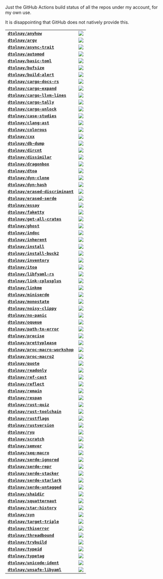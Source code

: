 Just the GitHub Actions build status of all the repos under my account, for my
own use.

It is disappointing that GitHub does not natively provide this.

<table>
<tr>
  <td><kbd><b><a href="https://github.com/dtolnay/anyhow">dtolnay/anyhow</a></b></kbd></td>
  <td><a href="https://github.com/dtolnay/anyhow/actions?query=branch%3Amaster"><img src="https://img.shields.io/github/actions/workflow/status/dtolnay/anyhow/ci.yml?branch=master&style=for-the-badge"></a></td>
</tr>
<tr>
  <td><kbd><b><a href="https://github.com/dtolnay/argv">dtolnay/argv</a></b></kbd></td>
  <td><a href="https://github.com/dtolnay/argv/actions?query=branch%3Amaster"><img src="https://img.shields.io/github/actions/workflow/status/dtolnay/argv/ci.yml?branch=master&style=for-the-badge"></a></td>
</tr>
<tr>
  <td><kbd><b><a href="https://github.com/dtolnay/async-trait">dtolnay/async-trait</a></b></kbd></td>
  <td><a href="https://github.com/dtolnay/async-trait/actions?query=branch%3Amaster"><img src="https://img.shields.io/github/actions/workflow/status/dtolnay/async-trait/ci.yml?branch=master&style=for-the-badge"></a></td>
</tr>
<tr>
  <td><kbd><b><a href="https://github.com/dtolnay/automod">dtolnay/automod</a></b></kbd></td>
  <td><a href="https://github.com/dtolnay/automod/actions?query=branch%3Amaster"><img src="https://img.shields.io/github/actions/workflow/status/dtolnay/automod/ci.yml?branch=master&style=for-the-badge"></a></td>
</tr>
<tr>
  <td><kbd><b><a href="https://github.com/dtolnay/basic-toml">dtolnay/basic-toml</a></b></kbd></td>
  <td><a href="https://github.com/dtolnay/basic-toml/actions?query=branch%3Amaster"><img src="https://img.shields.io/github/actions/workflow/status/dtolnay/basic-toml/ci.yml?branch=master&style=for-the-badge"></a></td>
</tr>
<tr>
  <td><kbd><b><a href="https://github.com/dtolnay/bufsize">dtolnay/bufsize</a></b></kbd></td>
  <td><a href="https://github.com/dtolnay/bufsize/actions?query=branch%3Amaster"><img src="https://img.shields.io/github/actions/workflow/status/dtolnay/bufsize/ci.yml?branch=master&style=for-the-badge"></a></td>
</tr>
<tr>
  <td><kbd><b><a href="https://github.com/dtolnay/build-alert">dtolnay/build-alert</a></b></kbd></td>
  <td><a href="https://github.com/dtolnay/build-alert/actions?query=branch%3Amaster"><img src="https://img.shields.io/github/actions/workflow/status/dtolnay/build-alert/ci.yml?branch=master&style=for-the-badge"></a></td>
</tr>
<tr>
  <td><kbd><b><a href="https://github.com/dtolnay/cargo-docs-rs">dtolnay/cargo-docs-rs</a></b></kbd></td>
  <td><a href="https://github.com/dtolnay/cargo-docs-rs/actions?query=branch%3Amaster"><img src="https://img.shields.io/github/actions/workflow/status/dtolnay/cargo-docs-rs/ci.yml?branch=master&style=for-the-badge"></a></td>
</tr>
<tr>
  <td><kbd><b><a href="https://github.com/dtolnay/cargo-expand">dtolnay/cargo-expand</a></b></kbd></td>
  <td><a href="https://github.com/dtolnay/cargo-expand/actions?query=branch%3Amaster"><img src="https://img.shields.io/github/actions/workflow/status/dtolnay/cargo-expand/ci.yml?branch=master&style=for-the-badge"></a></td>
</tr>
<tr>
  <td><kbd><b><a href="https://github.com/dtolnay/cargo-llvm-lines">dtolnay/cargo-llvm-lines</a></b></kbd></td>
  <td><a href="https://github.com/dtolnay/cargo-llvm-lines/actions?query=branch%3Amaster"><img src="https://img.shields.io/github/actions/workflow/status/dtolnay/cargo-llvm-lines/ci.yml?branch=master&style=for-the-badge"></a></td>
</tr>
<tr>
  <td><kbd><b><a href="https://github.com/dtolnay/cargo-tally">dtolnay/cargo-tally</a></b></kbd></td>
  <td><a href="https://github.com/dtolnay/cargo-tally/actions?query=branch%3Amaster"><img src="https://img.shields.io/github/actions/workflow/status/dtolnay/cargo-tally/ci.yml?branch=master&style=for-the-badge"></a></td>
</tr>
<tr>
  <td><kbd><b><a href="https://github.com/dtolnay/cargo-unlock">dtolnay/cargo-unlock</a></b></kbd></td>
  <td><a href="https://github.com/dtolnay/cargo-unlock/actions?query=branch%3Amaster"><img src="https://img.shields.io/github/actions/workflow/status/dtolnay/cargo-unlock/ci.yml?branch=master&style=for-the-badge"></a></td>
</tr>
<tr>
  <td><kbd><b><a href="https://github.com/dtolnay/case-studies">dtolnay/case-studies</a></b></kbd></td>
  <td><a href="https://github.com/dtolnay/case-studies/actions?query=branch%3Amaster"><img src="https://img.shields.io/github/actions/workflow/status/dtolnay/case-studies/ci.yml?branch=master&style=for-the-badge"></a></td>
</tr>
<tr>
  <td><kbd><b><a href="https://github.com/dtolnay/clang-ast">dtolnay/clang-ast</a></b></kbd></td>
  <td><a href="https://github.com/dtolnay/clang-ast/actions?query=branch%3Amaster"><img src="https://img.shields.io/github/actions/workflow/status/dtolnay/clang-ast/ci.yml?branch=master&style=for-the-badge"></a></td>
</tr>
<tr>
  <td><kbd><b><a href="https://github.com/dtolnay/colorous">dtolnay/colorous</a></b></kbd></td>
  <td><a href="https://github.com/dtolnay/colorous/actions?query=branch%3Amaster"><img src="https://img.shields.io/github/actions/workflow/status/dtolnay/colorous/ci.yml?branch=master&style=for-the-badge"></a></td>
</tr>
<tr>
  <td><kbd><b><a href="https://github.com/dtolnay/cxx">dtolnay/cxx</a></b></kbd></td>
  <td><a href="https://github.com/dtolnay/cxx/actions?query=branch%3Amaster"><img src="https://img.shields.io/github/actions/workflow/status/dtolnay/cxx/ci.yml?branch=master&style=for-the-badge"></a></td>
</tr>
<tr>
  <td><kbd><b><a href="https://github.com/dtolnay/db-dump">dtolnay/db-dump</a></b></kbd></td>
  <td><a href="https://github.com/dtolnay/db-dump/actions?query=branch%3Amaster"><img src="https://img.shields.io/github/actions/workflow/status/dtolnay/db-dump/ci.yml?branch=master&style=for-the-badge"></a></td>
</tr>
<tr>
  <td><kbd><b><a href="https://github.com/dtolnay/dircnt">dtolnay/dircnt</a></b></kbd></td>
  <td><a href="https://github.com/dtolnay/dircnt/actions?query=branch%3Amaster"><img src="https://img.shields.io/github/actions/workflow/status/dtolnay/dircnt/ci.yml?branch=master&style=for-the-badge"></a></td>
</tr>
<tr>
  <td><kbd><b><a href="https://github.com/dtolnay/dissimilar">dtolnay/dissimilar</a></b></kbd></td>
  <td><a href="https://github.com/dtolnay/dissimilar/actions?query=branch%3Amaster"><img src="https://img.shields.io/github/actions/workflow/status/dtolnay/dissimilar/ci.yml?branch=master&style=for-the-badge"></a></td>
</tr>
<tr>
  <td><kbd><b><a href="https://github.com/dtolnay/dragonbox">dtolnay/dragonbox</a></b></kbd></td>
  <td><a href="https://github.com/dtolnay/dragonbox/actions?query=branch%3Amaster"><img src="https://img.shields.io/github/actions/workflow/status/dtolnay/dragonbox/ci.yml?branch=master&style=for-the-badge"></a></td>
</tr>
<tr>
  <td><kbd><b><a href="https://github.com/dtolnay/dtoa">dtolnay/dtoa</a></b></kbd></td>
  <td><a href="https://github.com/dtolnay/dtoa/actions?query=branch%3Amaster"><img src="https://img.shields.io/github/actions/workflow/status/dtolnay/dtoa/ci.yml?branch=master&style=for-the-badge"></a></td>
</tr>
<tr>
  <td><kbd><b><a href="https://github.com/dtolnay/dyn-clone">dtolnay/dyn-clone</a></b></kbd></td>
  <td><a href="https://github.com/dtolnay/dyn-clone/actions?query=branch%3Amaster"><img src="https://img.shields.io/github/actions/workflow/status/dtolnay/dyn-clone/ci.yml?branch=master&style=for-the-badge"></a></td>
</tr>
<tr>
  <td><kbd><b><a href="https://github.com/dtolnay/dyn-hash">dtolnay/dyn-hash</a></b></kbd></td>
  <td><a href="https://github.com/dtolnay/dyn-hash/actions?query=branch%3Amaster"><img src="https://img.shields.io/github/actions/workflow/status/dtolnay/dyn-hash/ci.yml?branch=master&style=for-the-badge"></a></td>
</tr>
<tr>
  <td><kbd><b><a href="https://github.com/dtolnay/erased-discriminant">dtolnay/erased-discriminant</a></b></kbd></td>
  <td><a href="https://github.com/dtolnay/erased-discriminant/actions?query=branch%3Amaster"><img src="https://img.shields.io/github/actions/workflow/status/dtolnay/erased-discriminant/ci.yml?branch=master&style=for-the-badge"></a></td>
</tr>
<tr>
  <td><kbd><b><a href="https://github.com/dtolnay/erased-serde">dtolnay/erased-serde</a></b></kbd></td>
  <td><a href="https://github.com/dtolnay/erased-serde/actions?query=branch%3Amaster"><img src="https://img.shields.io/github/actions/workflow/status/dtolnay/erased-serde/ci.yml?branch=master&style=for-the-badge"></a></td>
</tr>
<tr>
  <td><kbd><b><a href="https://github.com/dtolnay/essay">dtolnay/essay</a></b></kbd></td>
  <td><a href="https://github.com/dtolnay/essay/actions?query=branch%3Amaster"><img src="https://img.shields.io/github/actions/workflow/status/dtolnay/essay/ci.yml?branch=master&style=for-the-badge"></a></td>
</tr>
<tr>
  <td><kbd><b><a href="https://github.com/dtolnay/faketty">dtolnay/faketty</a></b></kbd></td>
  <td><a href="https://github.com/dtolnay/faketty/actions?query=branch%3Amaster"><img src="https://img.shields.io/github/actions/workflow/status/dtolnay/faketty/ci.yml?branch=master&style=for-the-badge"></a></td>
</tr>
<tr>
  <td><kbd><b><a href="https://github.com/dtolnay/get-all-crates">dtolnay/get-all-crates</a></b></kbd></td>
  <td><a href="https://github.com/dtolnay/get-all-crates/actions?query=branch%3Amaster"><img src="https://img.shields.io/github/actions/workflow/status/dtolnay/get-all-crates/ci.yml?branch=master&style=for-the-badge"></a></td>
</tr>
<tr>
  <td><kbd><b><a href="https://github.com/dtolnay/ghost">dtolnay/ghost</a></b></kbd></td>
  <td><a href="https://github.com/dtolnay/ghost/actions?query=branch%3Amaster"><img src="https://img.shields.io/github/actions/workflow/status/dtolnay/ghost/ci.yml?branch=master&style=for-the-badge"></a></td>
</tr>
<tr>
  <td><kbd><b><a href="https://github.com/dtolnay/indoc">dtolnay/indoc</a></b></kbd></td>
  <td><a href="https://github.com/dtolnay/indoc/actions?query=branch%3Amaster"><img src="https://img.shields.io/github/actions/workflow/status/dtolnay/indoc/ci.yml?branch=master&style=for-the-badge"></a></td>
</tr>
<tr>
  <td><kbd><b><a href="https://github.com/dtolnay/inherent">dtolnay/inherent</a></b></kbd></td>
  <td><a href="https://github.com/dtolnay/inherent/actions?query=branch%3Amaster"><img src="https://img.shields.io/github/actions/workflow/status/dtolnay/inherent/ci.yml?branch=master&style=for-the-badge"></a></td>
</tr>
<tr>
  <td><kbd><b><a href="https://github.com/dtolnay/install">dtolnay/install</a></b></kbd></td>
  <td><a href="https://github.com/dtolnay/install/actions?query=branch%3Amaster"><img src="https://img.shields.io/github/actions/workflow/status/dtolnay/install/ci.yml?branch=master&style=for-the-badge"></a></td>
</tr>
<tr>
  <td><kbd><b><a href="https://github.com/dtolnay/install-buck2">dtolnay/install-buck2</a></b></kbd></td>
  <td><a href="https://github.com/dtolnay/install-buck2/actions?query=branch%3Alatest"><img src="https://img.shields.io/github/actions/workflow/status/dtolnay/install-buck2/ci.yml?branch=latest&style=for-the-badge"></a></td>
</tr>
<tr>
  <td><kbd><b><a href="https://github.com/dtolnay/inventory">dtolnay/inventory</a></b></kbd></td>
  <td><a href="https://github.com/dtolnay/inventory/actions?query=branch%3Amaster"><img src="https://img.shields.io/github/actions/workflow/status/dtolnay/inventory/ci.yml?branch=master&style=for-the-badge"></a></td>
</tr>
<tr>
  <td><kbd><b><a href="https://github.com/dtolnay/itoa">dtolnay/itoa</a></b></kbd></td>
  <td><a href="https://github.com/dtolnay/itoa/actions?query=branch%3Amaster"><img src="https://img.shields.io/github/actions/workflow/status/dtolnay/itoa/ci.yml?branch=master&style=for-the-badge"></a></td>
</tr>
<tr>
  <td><kbd><b><a href="https://github.com/dtolnay/libfyaml-rs">dtolnay/libfyaml-rs</a></b></kbd></td>
  <td><a href="https://github.com/dtolnay/libfyaml-rs/actions?query=branch%3Amaster"><img src="https://img.shields.io/github/actions/workflow/status/dtolnay/libfyaml-rs/ci.yml?branch=master&style=for-the-badge"></a></td>
</tr>
<tr>
  <td><kbd><b><a href="https://github.com/dtolnay/link-cplusplus">dtolnay/link-cplusplus</a></b></kbd></td>
  <td><a href="https://github.com/dtolnay/link-cplusplus/actions?query=branch%3Amaster"><img src="https://img.shields.io/github/actions/workflow/status/dtolnay/link-cplusplus/ci.yml?branch=master&style=for-the-badge"></a></td>
</tr>
<tr>
  <td><kbd><b><a href="https://github.com/dtolnay/linkme">dtolnay/linkme</a></b></kbd></td>
  <td><a href="https://github.com/dtolnay/linkme/actions?query=branch%3Amaster"><img src="https://img.shields.io/github/actions/workflow/status/dtolnay/linkme/ci.yml?branch=master&style=for-the-badge"></a></td>
</tr>
<tr>
  <td><kbd><b><a href="https://github.com/dtolnay/miniserde">dtolnay/miniserde</a></b></kbd></td>
  <td><a href="https://github.com/dtolnay/miniserde/actions?query=branch%3Amaster"><img src="https://img.shields.io/github/actions/workflow/status/dtolnay/miniserde/ci.yml?branch=master&style=for-the-badge"></a></td>
</tr>
<tr>
  <td><kbd><b><a href="https://github.com/dtolnay/monostate">dtolnay/monostate</a></b></kbd></td>
  <td><a href="https://github.com/dtolnay/monostate/actions?query=branch%3Amaster"><img src="https://img.shields.io/github/actions/workflow/status/dtolnay/monostate/ci.yml?branch=master&style=for-the-badge"></a></td>
</tr>
<tr>
  <td><kbd><b><a href="https://github.com/dtolnay/noisy-clippy">dtolnay/noisy-clippy</a></b></kbd></td>
  <td><a href="https://github.com/dtolnay/noisy-clippy/actions?query=branch%3Amaster"><img src="https://img.shields.io/github/actions/workflow/status/dtolnay/noisy-clippy/ci.yml?branch=master&style=for-the-badge"></a></td>
</tr>
<tr>
  <td><kbd><b><a href="https://github.com/dtolnay/no-panic">dtolnay/no-panic</a></b></kbd></td>
  <td><a href="https://github.com/dtolnay/no-panic/actions?query=branch%3Amaster"><img src="https://img.shields.io/github/actions/workflow/status/dtolnay/no-panic/ci.yml?branch=master&style=for-the-badge"></a></td>
</tr>
<tr>
  <td><kbd><b><a href="https://github.com/dtolnay/oqueue">dtolnay/oqueue</a></b></kbd></td>
  <td><a href="https://github.com/dtolnay/oqueue/actions?query=branch%3Amaster"><img src="https://img.shields.io/github/actions/workflow/status/dtolnay/oqueue/ci.yml?branch=master&style=for-the-badge"></a></td>
</tr>
<tr>
  <td><kbd><b><a href="https://github.com/dtolnay/path-to-error">dtolnay/path-to-error</a></b></kbd></td>
  <td><a href="https://github.com/dtolnay/path-to-error/actions?query=branch%3Amaster"><img src="https://img.shields.io/github/actions/workflow/status/dtolnay/path-to-error/ci.yml?branch=master&style=for-the-badge"></a></td>
</tr>
<tr>
  <td><kbd><b><a href="https://github.com/dtolnay/precise">dtolnay/precise</a></b></kbd></td>
  <td><a href="https://github.com/dtolnay/precise/actions?query=branch%3Amaster"><img src="https://img.shields.io/github/actions/workflow/status/dtolnay/precise/ci.yml?branch=master&style=for-the-badge"></a></td>
</tr>
<tr>
  <td><kbd><b><a href="https://github.com/dtolnay/prettyplease">dtolnay/prettyplease</a></b></kbd></td>
  <td><a href="https://github.com/dtolnay/prettyplease/actions?query=branch%3Amaster"><img src="https://img.shields.io/github/actions/workflow/status/dtolnay/prettyplease/ci.yml?branch=master&style=for-the-badge"></a></td>
</tr>
<tr>
  <td><kbd><b><a href="https://github.com/dtolnay/proc-macro-workshop">dtolnay/proc-macro-workshop</a></b></kbd></td>
  <td><a href="https://github.com/dtolnay/proc-macro-workshop/actions?query=branch%3Amaster"><img src="https://img.shields.io/github/actions/workflow/status/dtolnay/proc-macro-workshop/ci.yml?branch=master&style=for-the-badge"></a></td>
</tr>
<tr>
  <td><kbd><b><a href="https://github.com/dtolnay/proc-macro2">dtolnay/proc-macro2</a></b></kbd></td>
  <td><a href="https://github.com/dtolnay/proc-macro2/actions?query=branch%3Amaster"><img src="https://img.shields.io/github/actions/workflow/status/dtolnay/proc-macro2/ci.yml?branch=master&style=for-the-badge"></a></td>
</tr>
<tr>
  <td><kbd><b><a href="https://github.com/dtolnay/quote">dtolnay/quote</a></b></kbd></td>
  <td><a href="https://github.com/dtolnay/quote/actions?query=branch%3Amaster"><img src="https://img.shields.io/github/actions/workflow/status/dtolnay/quote/ci.yml?branch=master&style=for-the-badge"></a></td>
</tr>
<tr>
  <td><kbd><b><a href="https://github.com/dtolnay/readonly">dtolnay/readonly</a></b></kbd></td>
  <td><a href="https://github.com/dtolnay/readonly/actions?query=branch%3Amaster"><img src="https://img.shields.io/github/actions/workflow/status/dtolnay/readonly/ci.yml?branch=master&style=for-the-badge"></a></td>
</tr>
<tr>
  <td><kbd><b><a href="https://github.com/dtolnay/ref-cast">dtolnay/ref-cast</a></b></kbd></td>
  <td><a href="https://github.com/dtolnay/ref-cast/actions?query=branch%3Amaster"><img src="https://img.shields.io/github/actions/workflow/status/dtolnay/ref-cast/ci.yml?branch=master&style=for-the-badge"></a></td>
</tr>
<tr>
  <td><kbd><b><a href="https://github.com/dtolnay/reflect">dtolnay/reflect</a></b></kbd></td>
  <td><a href="https://github.com/dtolnay/reflect/actions?query=branch%3Amaster"><img src="https://img.shields.io/github/actions/workflow/status/dtolnay/reflect/ci.yml?branch=master&style=for-the-badge"></a></td>
</tr>
<tr>
  <td><kbd><b><a href="https://github.com/dtolnay/remain">dtolnay/remain</a></b></kbd></td>
  <td><a href="https://github.com/dtolnay/remain/actions?query=branch%3Amaster"><img src="https://img.shields.io/github/actions/workflow/status/dtolnay/remain/ci.yml?branch=master&style=for-the-badge"></a></td>
</tr>
<tr>
  <td><kbd><b><a href="https://github.com/dtolnay/respan">dtolnay/respan</a></b></kbd></td>
  <td><a href="https://github.com/dtolnay/respan/actions?query=branch%3Amaster"><img src="https://img.shields.io/github/actions/workflow/status/dtolnay/respan/ci.yml?branch=master&style=for-the-badge"></a></td>
</tr>
<tr>
  <td><kbd><b><a href="https://github.com/dtolnay/rust-quiz">dtolnay/rust-quiz</a></b></kbd></td>
  <td><a href="https://github.com/dtolnay/rust-quiz/actions?query=branch%3Amaster"><img src="https://img.shields.io/github/actions/workflow/status/dtolnay/rust-quiz/ci.yml?branch=master&style=for-the-badge"></a></td>
</tr>
<tr>
  <td><kbd><b><a href="https://github.com/dtolnay/rust-toolchain">dtolnay/rust-toolchain</a></b></kbd></td>
  <td><a href="https://github.com/dtolnay/rust-toolchain/actions?query=branch%3Amaster"><img src="https://img.shields.io/github/actions/workflow/status/dtolnay/rust-toolchain/ci.yml?branch=master&style=for-the-badge"></a></td>
</tr>
<tr>
  <td><kbd><b><a href="https://github.com/dtolnay/rustflags">dtolnay/rustflags</a></b></kbd></td>
  <td><a href="https://github.com/dtolnay/rustflags/actions?query=branch%3Amaster"><img src="https://img.shields.io/github/actions/workflow/status/dtolnay/rustflags/ci.yml?branch=master&style=for-the-badge"></a></td>
</tr>
<tr>
  <td><kbd><b><a href="https://github.com/dtolnay/rustversion">dtolnay/rustversion</a></b></kbd></td>
  <td><a href="https://github.com/dtolnay/rustversion/actions?query=branch%3Amaster"><img src="https://img.shields.io/github/actions/workflow/status/dtolnay/rustversion/ci.yml?branch=master&style=for-the-badge"></a></td>
</tr>
<tr>
  <td><kbd><b><a href="https://github.com/dtolnay/ryu">dtolnay/ryu</a></b></kbd></td>
  <td><a href="https://github.com/dtolnay/ryu/actions?query=branch%3Amaster"><img src="https://img.shields.io/github/actions/workflow/status/dtolnay/ryu/ci.yml?branch=master&style=for-the-badge"></a></td>
</tr>
<tr>
  <td><kbd><b><a href="https://github.com/dtolnay/scratch">dtolnay/scratch</a></b></kbd></td>
  <td><a href="https://github.com/dtolnay/scratch/actions?query=branch%3Amaster"><img src="https://img.shields.io/github/actions/workflow/status/dtolnay/scratch/ci.yml?branch=master&style=for-the-badge"></a></td>
</tr>
<tr>
  <td><kbd><b><a href="https://github.com/dtolnay/semver">dtolnay/semver</a></b></kbd></td>
  <td><a href="https://github.com/dtolnay/semver/actions?query=branch%3Amaster"><img src="https://img.shields.io/github/actions/workflow/status/dtolnay/semver/ci.yml?branch=master&style=for-the-badge"></a></td>
</tr>
<tr>
  <td><kbd><b><a href="https://github.com/dtolnay/seq-macro">dtolnay/seq-macro</a></b></kbd></td>
  <td><a href="https://github.com/dtolnay/seq-macro/actions?query=branch%3Amaster"><img src="https://img.shields.io/github/actions/workflow/status/dtolnay/seq-macro/ci.yml?branch=master&style=for-the-badge"></a></td>
</tr>
<tr>
  <td><kbd><b><a href="https://github.com/dtolnay/serde-ignored">dtolnay/serde-ignored</a></b></kbd></td>
  <td><a href="https://github.com/dtolnay/serde-ignored/actions?query=branch%3Amaster"><img src="https://img.shields.io/github/actions/workflow/status/dtolnay/serde-ignored/ci.yml?branch=master&style=for-the-badge"></a></td>
</tr>
<tr>
  <td><kbd><b><a href="https://github.com/dtolnay/serde-repr">dtolnay/serde-repr</a></b></kbd></td>
  <td><a href="https://github.com/dtolnay/serde-repr/actions?query=branch%3Amaster"><img src="https://img.shields.io/github/actions/workflow/status/dtolnay/serde-repr/ci.yml?branch=master&style=for-the-badge"></a></td>
</tr>
<tr>
  <td><kbd><b><a href="https://github.com/dtolnay/serde-stacker">dtolnay/serde-stacker</a></b></kbd></td>
  <td><a href="https://github.com/dtolnay/serde-stacker/actions?query=branch%3Amaster"><img src="https://img.shields.io/github/actions/workflow/status/dtolnay/serde-stacker/ci.yml?branch=master&style=for-the-badge"></a></td>
</tr>
<tr>
  <td><kbd><b><a href="https://github.com/dtolnay/serde-starlark">dtolnay/serde-starlark</a></b></kbd></td>
  <td><a href="https://github.com/dtolnay/serde-starlark/actions?query=branch%3Amaster"><img src="https://img.shields.io/github/actions/workflow/status/dtolnay/serde-starlark/ci.yml?branch=master&style=for-the-badge"></a></td>
</tr>
<tr>
  <td><kbd><b><a href="https://github.com/dtolnay/serde-untagged">dtolnay/serde-untagged</a></b></kbd></td>
  <td><a href="https://github.com/dtolnay/serde-untagged/actions?query=branch%3Amaster"><img src="https://img.shields.io/github/actions/workflow/status/dtolnay/serde-untagged/ci.yml?branch=master&style=for-the-badge"></a></td>
</tr>
<tr>
  <td><kbd><b><a href="https://github.com/dtolnay/sha1dir">dtolnay/sha1dir</a></b></kbd></td>
  <td><a href="https://github.com/dtolnay/sha1dir/actions?query=branch%3Amaster"><img src="https://img.shields.io/github/actions/workflow/status/dtolnay/sha1dir/ci.yml?branch=master&style=for-the-badge"></a></td>
</tr>
<tr>
  <td><kbd><b><a href="https://github.com/dtolnay/squatternaut">dtolnay/squatternaut</a></b></kbd></td>
  <td><a href="https://github.com/dtolnay/squatternaut/actions?query=branch%3Amaster"><img src="https://img.shields.io/github/actions/workflow/status/dtolnay/squatternaut/ci.yml?branch=master&style=for-the-badge"></a></td>
</tr>
<tr>
  <td><kbd><b><a href="https://github.com/dtolnay/star-history">dtolnay/star-history</a></b></kbd></td>
  <td><a href="https://github.com/dtolnay/star-history/actions?query=branch%3Amaster"><img src="https://img.shields.io/github/actions/workflow/status/dtolnay/star-history/ci.yml?branch=master&style=for-the-badge"></a></td>
</tr>
<tr>
  <td><kbd><b><a href="https://github.com/dtolnay/syn">dtolnay/syn</a></b></kbd></td>
  <td><a href="https://github.com/dtolnay/syn/actions?query=branch%3Amaster"><img src="https://img.shields.io/github/actions/workflow/status/dtolnay/syn/ci.yml?branch=master&style=for-the-badge"></a></td>
</tr>
<tr>
  <td><kbd><b><a href="https://github.com/dtolnay/target-triple">dtolnay/target-triple</a></b></kbd></td>
  <td><a href="https://github.com/dtolnay/target-triple/actions?query=branch%3Amaster"><img src="https://img.shields.io/github/actions/workflow/status/dtolnay/target-triple/ci.yml?branch=master&style=for-the-badge"></a></td>
</tr>
<tr>
  <td><kbd><b><a href="https://github.com/dtolnay/thiserror">dtolnay/thiserror</a></b></kbd></td>
  <td><a href="https://github.com/dtolnay/thiserror/actions?query=branch%3Amaster"><img src="https://img.shields.io/github/actions/workflow/status/dtolnay/thiserror/ci.yml?branch=master&style=for-the-badge"></a></td>
</tr>
<tr>
  <td><kbd><b><a href="https://github.com/dtolnay/threadbound">dtolnay/threadbound</a></b></kbd></td>
  <td><a href="https://github.com/dtolnay/threadbound/actions?query=branch%3Amaster"><img src="https://img.shields.io/github/actions/workflow/status/dtolnay/threadbound/ci.yml?branch=master&style=for-the-badge"></a></td>
</tr>
<tr>
  <td><kbd><b><a href="https://github.com/dtolnay/trybuild">dtolnay/trybuild</a></b></kbd></td>
  <td><a href="https://github.com/dtolnay/trybuild/actions?query=branch%3Amaster"><img src="https://img.shields.io/github/actions/workflow/status/dtolnay/trybuild/ci.yml?branch=master&style=for-the-badge"></a></td>
</tr>
<tr>
  <td><kbd><b><a href="https://github.com/dtolnay/typeid">dtolnay/typeid</a></b></kbd></td>
  <td><a href="https://github.com/dtolnay/typeid/actions?query=branch%3Amaster"><img src="https://img.shields.io/github/actions/workflow/status/dtolnay/typeid/ci.yml?branch=master&style=for-the-badge"></a></td>
</tr>
<tr>
  <td><kbd><b><a href="https://github.com/dtolnay/typetag">dtolnay/typetag</a></b></kbd></td>
  <td><a href="https://github.com/dtolnay/typetag/actions?query=branch%3Amaster"><img src="https://img.shields.io/github/actions/workflow/status/dtolnay/typetag/ci.yml?branch=master&style=for-the-badge"></a></td>
</tr>
<tr>
  <td><kbd><b><a href="https://github.com/dtolnay/unicode-ident">dtolnay/unicode-ident</a></b></kbd></td>
  <td><a href="https://github.com/dtolnay/unicode-ident/actions?query=branch%3Amaster"><img src="https://img.shields.io/github/actions/workflow/status/dtolnay/unicode-ident/ci.yml?branch=master&style=for-the-badge"></a></td>
</tr>
<tr>
  <td><kbd><b><a href="https://github.com/dtolnay/unsafe-libyaml">dtolnay/unsafe-libyaml</a></b></kbd></td>
  <td><a href="https://github.com/dtolnay/unsafe-libyaml/actions?query=branch%3Amaster"><img src="https://img.shields.io/github/actions/workflow/status/dtolnay/unsafe-libyaml/ci.yml?branch=master&style=for-the-badge"></a></td>
</tr>
</table>

